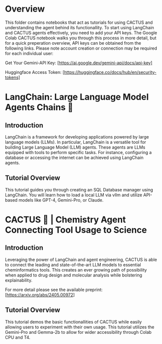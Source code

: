 # Overview

This folder contains notebooks that act as tutorials for using CACTUS and understanding the agent behind its functionallity.
To start using LangChain and CACTUS agents effectively, you need to add your API keys. 
The Google Colab CACTUS notebook walks you through this process in more detail, but for a quick preperation overview, API keys can be obtained from the following links. Please note account creation or connection may be required for each individual user:

Get Your Gemini-API Key: [https://ai.google.dev/gemini-api/docs/api-key]

Huggingface Access Token: [https://huggingface.co/docs/hub/en/security-tokens]


# LangChain: Large Language Model Agents Chains 💬



## Introduction

LangChain is a framework for developing applications powered by large language models (LLMs). In particular, LangChain is a versatile tool for building Large Language Model (LLM) agents. These agents are LLMs equipped with tools to perform specific tasks. For instance, configuring a database or accessing the internet can be achieved using LangChain agents.

## Tutorial Overview

This tutorial guides you through creating an SQL Database manager using LangChain. You will learn how to load a local LLM via vllm and utilize API-based models like GPT-4, Gemini-Pro, or Claude.

# CACTUS 🌵 | Chemistry Agent Connecting Tool Usage to Science

## Introduction

Leveraging the power of LangChain and agent engineering, CACTUS is able to connect the leading and state-of-the-art LLM models to essential cheminformatics tools. This creates an ever growing path of possibility when applied to drug design and molecular analysis while bolstering explainability.

For more detail please see the available preprint: [https://arxiv.org/abs/2405.00972]

## Tutorial Overview

This tutorial demos the basic functionallities of CACTUS while easily allowing users to experiment with their own usage. This tutorial utilizes the Gemini-Pro and Gemma-2b to allow for wider accessibility through Colab CPU and T4. 